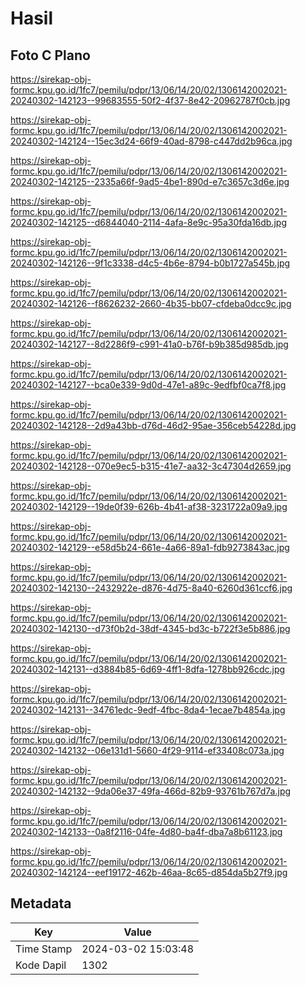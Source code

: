 # Hasil

## Foto C Plano

https://sirekap-obj-formc.kpu.go.id/1fc7/pemilu/pdpr/13/06/14/20/02/1306142002021-20240302-142123--99683555-50f2-4f37-8e42-20962787f0cb.jpg

https://sirekap-obj-formc.kpu.go.id/1fc7/pemilu/pdpr/13/06/14/20/02/1306142002021-20240302-142124--15ec3d24-66f9-40ad-8798-c447dd2b96ca.jpg

https://sirekap-obj-formc.kpu.go.id/1fc7/pemilu/pdpr/13/06/14/20/02/1306142002021-20240302-142125--2335a66f-9ad5-4be1-890d-e7c3657c3d6e.jpg

https://sirekap-obj-formc.kpu.go.id/1fc7/pemilu/pdpr/13/06/14/20/02/1306142002021-20240302-142125--d6844040-2114-4afa-8e9c-95a30fda16db.jpg

https://sirekap-obj-formc.kpu.go.id/1fc7/pemilu/pdpr/13/06/14/20/02/1306142002021-20240302-142126--9f1c3338-d4c5-4b6e-8794-b0b1727a545b.jpg

https://sirekap-obj-formc.kpu.go.id/1fc7/pemilu/pdpr/13/06/14/20/02/1306142002021-20240302-142126--f8626232-2660-4b35-bb07-cfdeba0dcc9c.jpg

https://sirekap-obj-formc.kpu.go.id/1fc7/pemilu/pdpr/13/06/14/20/02/1306142002021-20240302-142127--8d2286f9-c991-41a0-b76f-b9b385d985db.jpg

https://sirekap-obj-formc.kpu.go.id/1fc7/pemilu/pdpr/13/06/14/20/02/1306142002021-20240302-142127--bca0e339-9d0d-47e1-a89c-9edfbf0ca7f8.jpg

https://sirekap-obj-formc.kpu.go.id/1fc7/pemilu/pdpr/13/06/14/20/02/1306142002021-20240302-142128--2d9a43bb-d76d-46d2-95ae-356ceb54228d.jpg

https://sirekap-obj-formc.kpu.go.id/1fc7/pemilu/pdpr/13/06/14/20/02/1306142002021-20240302-142128--070e9ec5-b315-41e7-aa32-3c47304d2659.jpg

https://sirekap-obj-formc.kpu.go.id/1fc7/pemilu/pdpr/13/06/14/20/02/1306142002021-20240302-142129--19de0f39-626b-4b41-af38-3231722a09a9.jpg

https://sirekap-obj-formc.kpu.go.id/1fc7/pemilu/pdpr/13/06/14/20/02/1306142002021-20240302-142129--e58d5b24-661e-4a66-89a1-fdb9273843ac.jpg

https://sirekap-obj-formc.kpu.go.id/1fc7/pemilu/pdpr/13/06/14/20/02/1306142002021-20240302-142130--2432922e-d876-4d75-8a40-6260d361ccf6.jpg

https://sirekap-obj-formc.kpu.go.id/1fc7/pemilu/pdpr/13/06/14/20/02/1306142002021-20240302-142130--d73f0b2d-38df-4345-bd3c-b722f3e5b886.jpg

https://sirekap-obj-formc.kpu.go.id/1fc7/pemilu/pdpr/13/06/14/20/02/1306142002021-20240302-142131--d3884b85-6d69-4ff1-8dfa-1278bb926cdc.jpg

https://sirekap-obj-formc.kpu.go.id/1fc7/pemilu/pdpr/13/06/14/20/02/1306142002021-20240302-142131--34761edc-9edf-4fbc-8da4-1ecae7b4854a.jpg

https://sirekap-obj-formc.kpu.go.id/1fc7/pemilu/pdpr/13/06/14/20/02/1306142002021-20240302-142132--06e131d1-5660-4f29-9114-ef33408c073a.jpg

https://sirekap-obj-formc.kpu.go.id/1fc7/pemilu/pdpr/13/06/14/20/02/1306142002021-20240302-142132--9da06e37-49fa-466d-82b9-93761b767d7a.jpg

https://sirekap-obj-formc.kpu.go.id/1fc7/pemilu/pdpr/13/06/14/20/02/1306142002021-20240302-142133--0a8f2116-04fe-4d80-ba4f-dba7a8b61123.jpg

https://sirekap-obj-formc.kpu.go.id/1fc7/pemilu/pdpr/13/06/14/20/02/1306142002021-20240302-142124--eef19172-462b-46aa-8c65-d854da5b27f9.jpg


## Metadata

| Key        | Value               |
| ---------- | ------------------- |
| Time Stamp | 2024-03-02 15:03:48 |
| Kode Dapil | 1302                |



